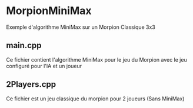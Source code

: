 # MorpionMiniMax
Exemple d'algorithme MiniMax sur un Morpion Classique 3x3

## main.cpp
Ce fichier contient l'algorithme MiniMax pour le jeu du Morpion avec le jeu configuré pour l'IA et un joueur

## 2Players.cpp
Ce fichier est un jeu classique du morpion pour 2 joueurs (Sans MiniMax)
